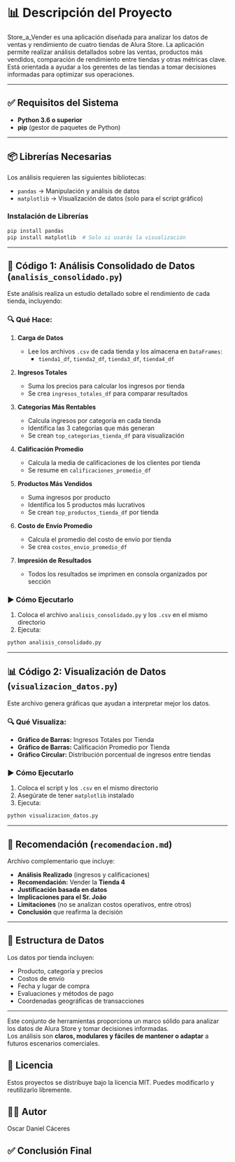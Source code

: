 
# 📊 Descripción del Proyecto

Store_a_Vender es una aplicación diseñada para analizar los datos de ventas y rendimiento de cuatro tiendas de Alura Store. La aplicación permite realizar análisis detallados sobre las ventas, productos más vendidos, comparación de rendimiento entre tiendas y otras métricas clave. Está orientada a ayudar a los gerentes de las tiendas a tomar decisiones informadas para optimizar sus operaciones.

---

## ✅ Requisitos del Sistema

- **Python 3.6 o superior**
- **pip** (gestor de paquetes de Python)

---

## 📦 Librerías Necesarias

Los análisis requieren las siguientes bibliotecas:

- `pandas` → Manipulación y análisis de datos  
- `matplotlib` → Visualización de datos (solo para el script gráfico)

### Instalación de Librerías

```bash
pip install pandas
pip install matplotlib  # Solo si usarás la visualización
```

---

## 📁 Código 1: Análisis Consolidado de Datos (`analisis_consolidado.py`)

Este análisis realiza un estudio detallado sobre el rendimiento de cada tienda, incluyendo:

### 🔍 Qué Hace:

1. **Carga de Datos**
   - Lee los archivos `.csv` de cada tienda y los almacena en `DataFrames`:
     - `tienda1_df`, `tienda2_df`, `tienda3_df`, `tienda4_df`

2. **Ingresos Totales**
   - Suma los precios para calcular los ingresos por tienda
   - Se crea `ingresos_totales_df` para comparar resultados

3. **Categorías Más Rentables**
   - Calcula ingresos por categoría en cada tienda
   - Identifica las 3 categorías que más generan
   - Se crean `top_categorias_tienda_df` para visualización

4. **Calificación Promedio**
   - Calcula la media de calificaciones de los clientes por tienda
   - Se resume en `calificaciones_promedio_df`

5. **Productos Más Vendidos**
   - Suma ingresos por producto
   - Identifica los 5 productos más lucrativos
   - Se crean `top_productos_tienda_df` por tienda

6. **Costo de Envío Promedio**
   - Calcula el promedio del costo de envío por tienda
   - Se crea `costos_envio_promedio_df`

7. **Impresión de Resultados**
   - Todos los resultados se imprimen en consola organizados por sección

### ▶️ Cómo Ejecutarlo

1. Coloca el archivo `analisis_consolidado.py` y los `.csv` en el mismo directorio  
2. Ejecuta:

```bash
python analisis_consolidado.py
```

---

## 📊 Código 2: Visualización de Datos (`visualizacion_datos.py`)

Este archivo genera gráficas que ayudan a interpretar mejor los datos.

### 🔍 Qué Visualiza:

- **Gráfico de Barras:** Ingresos Totales por Tienda
- **Gráfico de Barras:** Calificación Promedio por Tienda
- **Gráfico Circular:** Distribución porcentual de ingresos entre tiendas

### ▶️ Cómo Ejecutarlo

1. Coloca el script y los `.csv` en el mismo directorio  
2. Asegúrate de tener `matplotlib` instalado  
3. Ejecuta:

```bash
python visualizacion_datos.py
```

---

## 📄 Recomendación (`recomendacion.md`)

Archivo complementario que incluye:

- **Análisis Realizado** (ingresos y calificaciones)
- **Recomendación:** Vender la **Tienda 4**
- **Justificación basada en datos**
- **Implicaciones para el Sr. João**
- **Limitaciones** (no se analizan costos operativos, entre otros)
- **Conclusión** que reafirma la decisión

---

## 📂 Estructura de Datos

Los datos por tienda incluyen:

- Producto, categoría y precios
- Costos de envío
- Fecha y lugar de compra
- Evaluaciones y métodos de pago
- Coordenadas geográficas de transacciones

---

Este conjunto de herramientas proporciona un marco sólido para analizar los datos de Alura Store y tomar decisiones informadas.  
Los análisis son **claros, modulares y fáciles de mantener o adaptar** a futuros escenarios comerciales.

## 📄 Licencia

Estos proyectos se distribuye bajo la licencia MIT. Puedes modificarlo y reutilizarlo libremente.

## 🧑‍💻 Autor

Oscar Daniel Cáceres

## ✅ Conclusión Final
